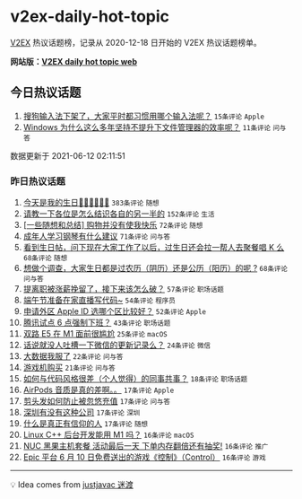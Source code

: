 # v2ex-daily-hot-topic

[V2EX](https://www.v2ex.com/) 热议话题榜，记录从 2020-12-18 日开始的 V2EX 热议话题榜单。

**网站版：[V2EX daily hot topic web](https://boojack.github.io/v2ex-daily-hot-topic-web/)**

## 今日热议话题

<!-- TODAY BEGIN -->

1. [搜狗输入法下架了，大家平时都习惯用哪个输入法呢？](https://www.v2ex.com/t/783039) `15条评论` `Apple`
1. [Windows 为什么这么多年坚持不提升下文件管理器的效率呢？](https://www.v2ex.com/t/783038) `11条评论` `问与答`

数据更新于 2021-06-12 02:11:51

<!-- TODAY END -->

### 昨日热议话题

<!-- YESTERDAY BEGIN -->

1. [今天是我的生日🎂🎂🎂🍰🍰🍰](https://www.v2ex.com/t/782797) `383条评论` `随想`
1. [请教一下各位是怎么结识各自的另一半的](https://www.v2ex.com/t/782858) `152条评论` `生活`
1. [[一些随想和总结] 购物并没有使我快乐](https://www.v2ex.com/t/782794) `72条评论` `随想`
1. [成年人学习钢琴有什么建议](https://www.v2ex.com/t/782805) `71条评论` `问与答`
1. [看到生日帖，问下现在大家工作了以后，过生日还会拉一帮人去聚餐唱 K 么](https://www.v2ex.com/t/782813) `68条评论` `随想`
1. [想做个调查，大家生日都是过农历（阴历）还是公历（阳历）的呢 ?](https://www.v2ex.com/t/782803) `68条评论` `问与答`
1. [提离职被涨薪挽留了，接下来该怎么破？](https://www.v2ex.com/t/782961) `57条评论` `职场话题`
1. [端午节准备在家直播写代码~](https://www.v2ex.com/t/782886) `54条评论` `程序员`
1. [申请外区 Apple ID 选哪个区比较好？](https://www.v2ex.com/t/782809) `52条评论` `Apple`
1. [腾讯试点 6 点强制下班？](https://www.v2ex.com/t/782894) `43条评论` `职场话题`
1. [双路 E5 在 M1 面前很尴尬](https://www.v2ex.com/t/783020) `25条评论` `macOS`
1. [话说就没人吐槽一下微信的更新记录么？](https://www.v2ex.com/t/782888) `24条评论` `微信`
1. [大数据我服了](https://www.v2ex.com/t/782856) `22条评论` `问与答`
1. [游戏机购买](https://www.v2ex.com/t/782892) `21条评论` `问与答`
1. [如何与代码风格很差（个人觉得）的同事共事？](https://www.v2ex.com/t/782847) `18条评论` `职场话题`
1. [AirPods 音质是真的差啊。。](https://www.v2ex.com/t/783021) `17条评论` `Apple`
1. [剪头发如何防止被忽悠充值](https://www.v2ex.com/t/783013) `17条评论` `问与答`
1. [深圳有没有这种公司](https://www.v2ex.com/t/782947) `17条评论` `深圳`
1. [什么是真正有信仰的人](https://www.v2ex.com/t/782917) `17条评论` `随想`
1. [Linux C++ 后台开发能用 M1 吗？](https://www.v2ex.com/t/782959) `16条评论` `macOS`
1. [NUC 黑果主机套餐 活动最后一天 下单内存翻倍还有抽奖!](https://www.v2ex.com/t/782836) `16条评论` `推广`
1. [Epic 平台 6 月 10 日免费送出的游戏《控制》（Control）](https://www.v2ex.com/t/782791) `16条评论` `游戏`

<!-- YESTERDAY END -->

---

💡 Idea comes from [justjavac 迷渡](https://github.com/justjavac/)
